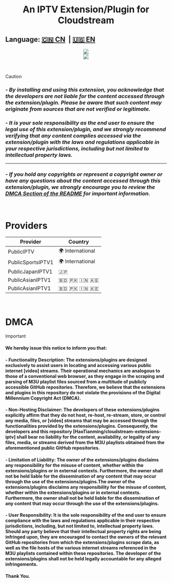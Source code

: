 <div align="center"><h1>An IPTV Extension/Plugin for Cloudstream </h1></div>

## Language: [🇨🇳 CN](https://github.com/HaoTianming/cloudstream-extensions-iptv/blob/master/README_CN.md) &nbsp;| [🇺🇸 EN](https://github.com/HaoTianming/cloudstream-extensions-iptv/blob/master/README.md)

<p align="center">
  <a href="https://github.com/HaoTianming/cloudstream-extensions-iptv/raw/refs/heads/master/LICENSE"><img src="https://www.gnu.org/graphics/gplv3-127x51.png" /></a><br/>
  <a href="https://skillicons.dev">
    <img src="https://skillicons.dev/icons?i=kotlin,androidstudio,gradle,github,githubactions&theme=light&perline=5" />
  </a>
</p>

<br/>

> [!CAUTION]
> ### - ***By installing and using this extension, you acknowledge that the developers are not liable for the content accessed through the extension/plugin. Please be aware that such content may originate from sources that are not verified or legitimate.***
> ### - ***It is your sole responsibility as the end user to ensure the legal use of this extension/plugin, and we strongly recommend verifying that any content complies accessed via the extension/plugin with the laws and regulations applicable in your respective jurisdictions, including but not limited to intellectual property laws.*** 
> ---
> ### - ***If you hold any copyrights or represent a copyright owner or have any questions about the content accessed through this extension/plugin, we strongly encourage you to review the [DMCA Section of the README](https://github.com/HaoTianming/cloudstream-extensions-iptv#dmca) for important information.***

<br/>

<h1>Providers</h1>

| Provider          | Country           |
|-------------------|-------------------|
| PublicIPTV        | 🌍 International  |
| PublicSportsIPTV1 | 🌍 International  |
| PublicJapanIPTV1  | 🇯🇵              |
| PublicAsianIPTV1  | 🇧🇩 🇵🇰 🇮🇳 🇦🇪 |
| PublicAsianIPTV1  | 🇧🇩 🇵🇰 🇮🇳 🇦🇪 | 

<br/>

<h1>DMCA</h1>

> [!IMPORTANT]  
> #### We hereby issue this notice to inform you that:
> #### - Functionality Description: The extensions/plugins are designed exclusively to assist users in locating and accessing various public internet [video] streams. Their operational mechanics are analogous to those of a conventional web browser, as they engage in the scraping and parsing of M3U playlist files sourced from a multitude of publicly accessible GitHub repositories. Therefore, we believe that the extensions and plugins in this repository do not violate the provisions of the Digital Millennium Copyright Act (DMCA).
> #### - Non-Hosting Disclaimer: The developers of these extensions/plugins explicitly affirm that they do not host, re-host, re-stream, store, or control any media, files, or [video] streams that may be accessed through the functionalities provided by the extensions/plugins. Consequently, the developers and this repository [HaoTianming/cloudstream-extensions-iptv] shall bear no liability for the content, availability, or legality of any files, media, or streams derived from the M3U playlists obtained from the aforementioned public GitHub repositories.
> #### - Limitation of Liability: The owner of the extensions/plugins disclaims any responsibility for the misuse of content, whether within the extensions/plugins or in external contexts. Furthermore, the owner shall not be held liable for the dissemination of any content that may occur through the use of the extensions/plugins.The owner of the extensions/plugins disclaims any responsibility for the misuse of content, whether within the extensions/plugins or in external contexts. Furthermore, the owner shall not be held liable for the dissemination of any content that may occur through the use of the extensions/plugins.
> #### - User Responsibility: It is the sole responsibility of the end user to ensure compliance with the laws and regulations applicable in their respective jurisdictions, including, but not limited to, intellectual property laws. Should any party believe that their intellectual property rights are being infringed upon, they are encouraged to contact the owners of the relevant GitHub repositories from which the extensions/plugins scrape data, as well as the file hosts of the various internet streams referenced in the M3U playlists contained within these repositories. The developer of the extensions/plugins shall not be held legally accountable for any alleged infringements.
> #### Thank You.
